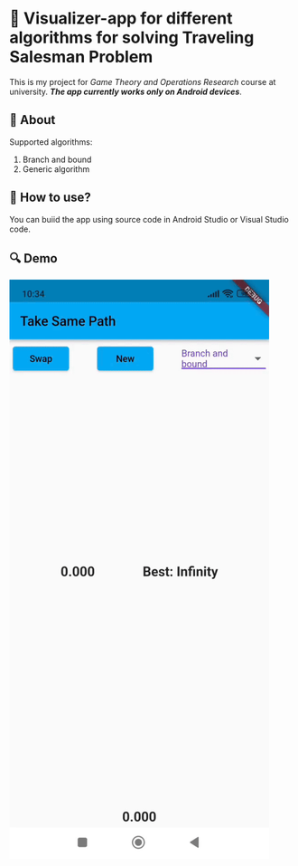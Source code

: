 # :luggage: Visualizer-app for different algorithms for solving Traveling Salesman Problem

This is my project for *Game Theory and Operations Research* course at university. *__The app currently works only on Android devices__*.

## :memo: About

Supported algorithms:
1. Branch and bound
2. Generic algorithm

## :rocket: How to use?

You can buiid the app using source code in Android Studio or Visual Studio code.

## :mag: Demo

![](https://github.com/sn0rkmaiden/take_same_path/blob/main/take_same_path_demo.gif)


